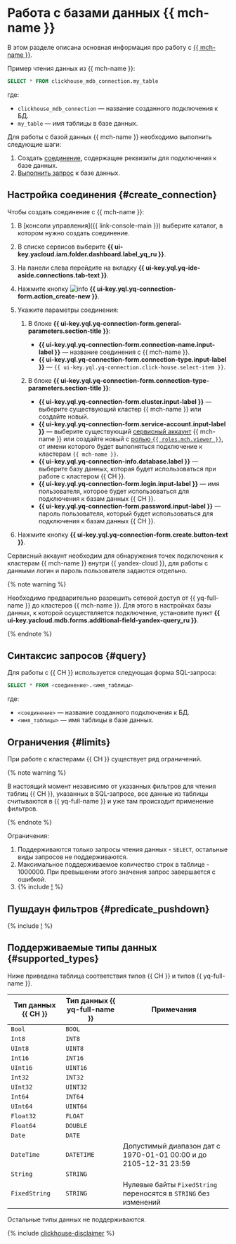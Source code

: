# Работа с базами данных {{ mch-name }}

В этом разделе описана основная информация про работу с [{{ mch-name }}](https://yandex.cloud/ru/services/managed-clickhouse).

Пример чтения данных из {{ mch-name }}:

```sql
SELECT * FROM clickhouse_mdb_connection.my_table
```

где:
* `clickhouse_mdb_connection` — название созданного подключения к БД.
* `my_table` — имя таблицы в базе данных.


Для работы с базой данных {{ mch-name }} необходимо выполнить следующие шаги:
1. Создать [соединение](../concepts/glossary.md#connection), содержащее реквизиты для подключения к базе данных.
1. [Выполнить запрос](#query) к базе данных.

## Настройка соединения {#create_connection}

Чтобы создать соединение с {{ mch-name }}:

1. В [консоли управления]({{ link-console-main }}) выберите каталог, в котором нужно создать соединение.
1. В списке сервисов выберите **{{ ui-key.yacloud.iam.folder.dashboard.label_yq_ru }}**.
1. На панели слева перейдите на вкладку **{{ ui-key.yql.yq-ide-aside.connections.tab-text }}**.
1. Нажмите кнопку ![info](../../_assets/console-icons/plus.svg) **{{ ui-key.yql.yq-connection-form.action_create-new }}**.
1. Укажите параметры соединения:

   1. В блоке **{{ ui-key.yql.yq-connection-form.general-parameters.section-title }}**:

      * **{{ ui-key.yql.yq-connection-form.connection-name.input-label }}** — название соединения с {{ mch-name }}.
      * **{{ ui-key.yql.yq-connection-form.connection-type.input-label }}** — `{{ ui-key.yql.yq-connection.click-house.select-item }}`.
   1. В блоке **{{ ui-key.yql.yq-connection-form.connection-type-parameters.section-title }}**:
      * **{{ ui-key.yql.yq-connection-form.cluster.input-label }}** — выберите существующий кластер {{ mch-name }} или создайте новый.
      * **{{ ui-key.yql.yq-connection-form.service-account.input-label }}** — выберите существующий [сервисный аккаунт](../../iam/concepts/users/service-accounts.md) {{ mch-name }} или создайте новый с [ролью `{{ roles.mch.viewer }}`](../../managed-clickhouse/security.md#managed-clickhouse-viewer), от имени которого будет выполняться подключение к кластерам `{{ mch-name }}`.
      *  **{{ ui-key.yql.yq-connection-info.database.label }}**  — выберите базу данных, которая будет использоваться при работе с кластером {{ CH }}.
      * **{{ ui-key.yql.yq-connection-form.login.input-label }}**  — имя пользователя, которое будет использоваться для подключения к базам данных {{ CH }}.
      * **{{ ui-key.yql.yq-connection-form.password.input-label }}**  — пароль пользователя, который будет использоваться для подключения к базам данных {{ CH }}.


1. Нажмите кнопку **{{ ui-key.yql.yq-connection-form.create.button-text }}**.

Сервисный аккаунт необходим для обнаружения точек подключения к кластерам {{ mch-name }} внутри {{ yandex-cloud }}, для работы с данными логин и пароль пользователя задаются отдельно.

{% note warning %}

Необходимо предварительно разрешить сетевой доступ от {{ yq-full-name }} до кластеров {{ mch-name }}. Для этого в настройках базы данных, к которой осуществляется подключение, установите пункт **{{ ui-key.yacloud.mdb.forms.additional-field-yandex-query_ru }}**.

{% endnote %}


## Синтаксис запросов {#query}
Для работы с {{ CH }} используется следующая форма SQL-запроса:

```sql
SELECT * FROM <соединение>.<имя_таблицы>
```

где:
* `<соединение>` — название созданного подключения к БД.
* `<имя_таблицы>` — имя таблицы в базе данных.

## Ограничения {#limits}

При работе с кластерами {{ CH }} существует ряд ограничений.

{% note warning %}

В настоящий момент независимо от указанных фильтров для чтения таблиц {{ CH }}, указанных в SQL-запросе, все данные из таблицы считываются в {{ yq-full-name }} и уже там происходит применение фильтров.

{% endnote %}

Ограничения:
1. Поддерживаются только запросы чтения данных - `SELECT`, остальные виды запросов не поддерживаются.
1. Максимальное поддерживаемое количество строк в таблице - 1000000. При превышении этого значения запрос завершается с ошибкой.
1. {% include [!](_includes/datetime_limits.md) %}

## Пушдаун фильтров {#predicate_pushdown}

{% include [!](_includes/predicate_pushdown.md) %}

## Поддерживаемые типы данных {#supported_types}

Ниже приведена таблица соответствия типов {{ CH }} и типов {{ yq-full-name }}.

|Тип данных {{ CH }}|Тип данных {{ yq-full-name }}|Примечания|
|---|----|------|
|`Bool`|`BOOL`||
|`Int8`|`INT8`||
|`UInt8`|`UINT8`||
|`Int16`|`INT16`||
|`UInt16`|`UINT16`||
|`Int32`|`INT32`||
|`UInt32`|`UINT32`||
|`Int64`|`INT64`||
|`UInt64`|`UINT64`||
|`Float32`|`FLOAT`||
|`Float64`|`DOUBLE`||
|`Date`|`DATE`||
|`DateTime`|`DATETIME`|Допустимый диапазон дат с 1970-01-01 00:00 и до 2105-12-31 23:59|
|`String`|`STRING`||
|`FixedString`|`STRING`|Нулевые байты `FixedString` переносятся в `STRING` без изменений|

Остальные типы данных не поддерживаются.

{% include [clickhouse-disclaimer](../../_includes/clickhouse-disclaimer.md) %}
